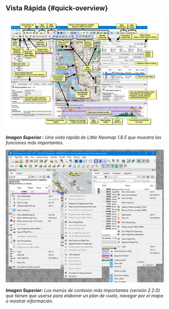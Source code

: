 ## Vista Rápida {#quick-overview}

![Little Navmap Overview](../images/overview.jpg "Little Navmap Overview")

_**Imagen Superior :** Una vista rápida de Little Navmap 1.8.5 que muestra las funciones más importantes._

![Little Navmap Context Menus](../images/contextmenus.jpg "Little Navmap Context Menus")

_**Imagen Superior:** Los menús de contexto más importantes \(versión 2.2.0\) que tienen que usarse para elaborar un plan de vuelo, navegar por el mapa o mostrar información._
